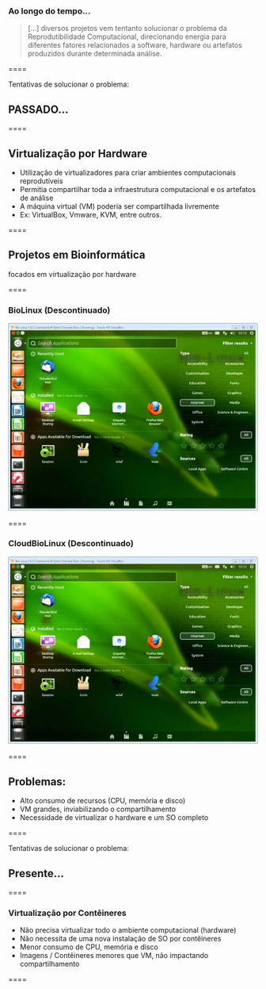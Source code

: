### Ao longo do tempo...

> [...] diversos projetos vem tentanto solucionar o problema da Reprodutibilidade Computacional, direcionando energia para diferentes fatores relacionados a software, hardware ou artefatos produzidos durante determinada análise.

====

Tentativas de solucionar o problema:

## PASSADO...

====

## Virtualização por Hardware

- Utilização de virtualizadores para criar ambientes computacionais reprodutíveis
- Permitia compartilhar toda a infraestrutura computacional e os artefatos de análise
- A máquina virtual (VM) poderia ser compartilhada livremente
- Ex: VirtualBox, Vmware, KVM, entre outros.

====

## Projetos em Bioinformática
focados em virtualização por hardware

====

### BioLinux (Descontinuado)

![avatar][avatar] <!-- .element: class="pull-center" -->

[avatar]: ../shared/img/biolinux.jpg

====

### CloudBioLinux (Descontinuado)

![avatar][avatar] <!-- .element: class="pull-center" -->

[avatar]: ../shared/img/cloudbiolinux.jpg

====

## Problemas:

- Alto consumo de recursos (CPU, memória e disco)
- VM grandes, inviabilizando o compartilhamento
- Necessidade de virtualizar o hardware e um SO completo

====

Tentativas de solucionar o problema:

## Presente...

====

### Virtualização por Contêineres

- Não precisa virtualizar todo o ambiente computacional (hardware)
- Não necessita de uma nova instalação de SO por contêineres
- Menor consumo de CPU, memória e disco
- Imagens / Contêineres menores que VM, não impactando compartilhamento

====
